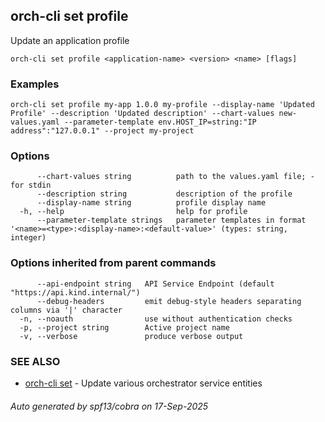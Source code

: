 ## orch-cli set profile

Update an application profile

```
orch-cli set profile <application-name> <version> <name> [flags]
```

### Examples

```
orch-cli set profile my-app 1.0.0 my-profile --display-name 'Updated Profile' --description 'Updated description' --chart-values new-values.yaml --parameter-template env.HOST_IP=string:"IP address":"127.0.0.1" --project my-project
```

### Options

```
      --chart-values string          path to the values.yaml file; - for stdin
      --description string           description of the profile
      --display-name string          profile display name
  -h, --help                         help for profile
      --parameter-template strings   parameter templates in format '<name>=<type>:<display-name>:<default-value>' (types: string, integer)
```

### Options inherited from parent commands

```
      --api-endpoint string   API Service Endpoint (default "https://api.kind.internal/")
      --debug-headers         emit debug-style headers separating columns via '|' character
  -n, --noauth                use without authentication checks
  -p, --project string        Active project name
  -v, --verbose               produce verbose output
```

### SEE ALSO

* [orch-cli set](orch-cli_set.md)	 - Update various orchestrator service entities

###### Auto generated by spf13/cobra on 17-Sep-2025
